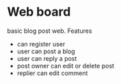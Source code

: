 # Web board

basic blog post web.
Features
- can register user
- user can post a blog
- user can reply a post
- post owner can edit or delete post
- replier can edit comment
